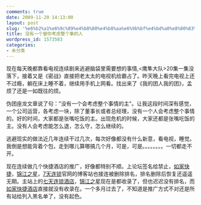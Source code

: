 ```yaml
---
comments: true
date: 2009-11-20 14:13:00
layout: post
slug: '%e6%b2%a1%e6%9c%89%e4%b8%80%e4%b8%aa%e6%9b%bf%e4%bd%a0%e8%80%83%e8%99%91%e6%95%b4%e4%b8%aa%e4%ba%8b%e7%9a%84%e4%ba%ba'
title: 没有一个替你考虑整个事的人
wordpress_id: 1573583
categories:
- 未分类
---
```


现在每天晚都靠看电视连续剧来逃避脑袋里需要想的事情,<鹰隼大队>20集一集没落下，接着又是《密战》直接把老太太的电视机给霸占了。昨天晚上看完电视上还不过瘾，躺在床上睡不着，继续用手机上网看。找出来了《我的团人我的团》，孟烦了还是一如既往的烦。   
  
伪团座龙文章说了句："没有一个会考虑整个事情的主"。让我这段时间深有感觉，一个公司运营，各考虑一块，除了董事长或者总经理，没有一个人会考虑整个事情的。好的时间，大家都是张嘴吃饭的主。出现危机的时候，大家还都是张嘴吃饭的主。没有人会考虑能怎么退，怎么守，怎么继续的。  
  
逃避现实的做法近几年连续干过几次，每次好像都没有什么新意，看电视，睡觉。我倒是想能背着个包，走到哪儿算哪搞几个月，可是，可是。。。。。。。。一切都走不开。  
  
现在连续做几个快捷酒店的推广，好像都特别不顺。上论坛签名给禁止，[如家快捷](http://www.homeexpresshotel.cn/)，[锦江之星](http://www.jinjianginnhotel.cn/)，[7天连锁](http://www.7days-inns.cn/)官网的博客站也接连被删除排名，排名删除后恢复还遥遥无期。主站上的[七天连锁酒店](http://www.4006729400.com/inn/7daysinn/)，[锦江之星](http://www.4006729400.com/inn/jj-inn/)现在是都收录了，但也迟迟没有排名，而[如家快捷酒店](http://www.4006729400.com/inn/homeinns/)直接就没有收录在。一个多月过去了，不知道是推广方式不对还是所有站给列入黑名单了，没有起色。

